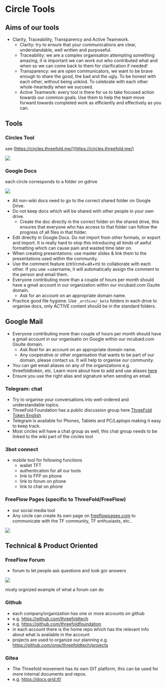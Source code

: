 # Circle Tools

## Aims of our tools

- Clarity, Traceability, Transparency and Active Teamwork.
  - Clarity: try to ensure that your communications are clear, understandable, well written and purposeful.
  - Traceability: we are a complex organisation attempting something amazing, it is important we can work out who contributed what and when so we can come back to them for clarification if needed!
  - Transparency: we are open communicators, we want to be brave enough to share the good, the bad and the ugly. To be honest with each other, without being unkind. To celebrate with each other whole-heartedly when we succeed.
  - Active Teamwork: every tool is there for us to take focused action towards our common goals. Use them to help the team move forward towards completed work as efficiently and effectively as you can.

## Tools

### Circles Tool

see [https://circles.threefold.me/](https://circles.threefold.me/)

![](circles_tool.png)

### Google Docs

each circle corresponds to a folder on gdrive

![](gdrive_circles.png)


- All non-wiki docs need to go to the correct shared folder on Google Drive.
- Do not keep docs which will be shared with other people in your own drive.
   - Create the doc directly in the correct folder on the shared drive, this ensures that everyone who has access to that folder can follow the progress of all files in that folder.
- Edit directly in Google Docs. Do not import from other formats, or export and import. It is really hard to stop this introducing all kinds of awful formatting which can cause pain and wasted time later on.
- When creating presentations: use master slides & link them to the presentations used within the community.
- Use the comment feature (ctrl/cmd+alt+m) to collaborate with each other. If you use +username, it will automatically assign the comment to the person and email them.
- Everyone contributing more than a couple of hours per month should have a gmail account in our organization within our incubaid.com Gsuite domain.
   - Ask for an account on an appropriate domain name.
- Practice good file hygiene. Use ```_archive/_beta``` folders in each drive to organise docs, only ACTIVE content should be in the standard folders. 
   
## Google Mail

- Everyone contributing more than couple of hours per month should have a gmail account in our organisatio on Google within our incubaid.com Gsuite domain.
   - Ask Roel for an account on an appropriate domain name.
   - Any cooperative or other organisation that wants to be part of our domain, please contact us. It will help to organise our community.
- You can get email aliases on any of the organizations e.g. threefoldtoken, etc. Learn more about how to add and use aliases [here](https://support.google.com/mail/answer/22370?hl=en)
- Ensure you use the right alias and signature when sending an email.

### Telegram: chat

- Try to organise your conversations into well-ordered and understandable topics.
- ThreeFold Foundation has a public discussion group here [ThreeFold Token English](https://t.me/threefoldtoken_chat)
- Telegram is available for Phones, Tablets and PC/Laptops making it easy to keep track.
- Most circles will have a chat group as well, this chat group needs to be linked to the wiki part of the circles tool

### 3bot connect

- mobile tool for following functions
  - wallet TFT
  - authentication for all our tools
  - link to FFP on phone
  - link to forum on phone
  - link to chat on phone


### FreeFlow Pages (specific to ThreeFold/FreeFlow)

- our social media tool
- Any circle can create its own page on [freeflowpages.com](https://www.freeflowpages.com) to communicate with the TF community, TF enthusiasts, etc..

![](ffp.png)


## Technical & Product Oriented

### FreeFlow Forum

- forum to let people ask questions and look gor answers

![](forum_example.png)

nicely orgnized example of what a forum can do


### Github

- each company/organization has one or more accounts on github
- e.g. https://github.com/threefoldtech
- e.g. https://github.com/threefoldfoundation
- in each account there is the home repo which has the relevant info about what is available in the account
- projects are used to organize our planning e.g. https://github.com/orgs/threefoldtech/projects

### Gitea

- The Threefold movement has its own GIT platform, this can be used for more internal documents and repos.
- e.g. https://docs.grid.tf/

